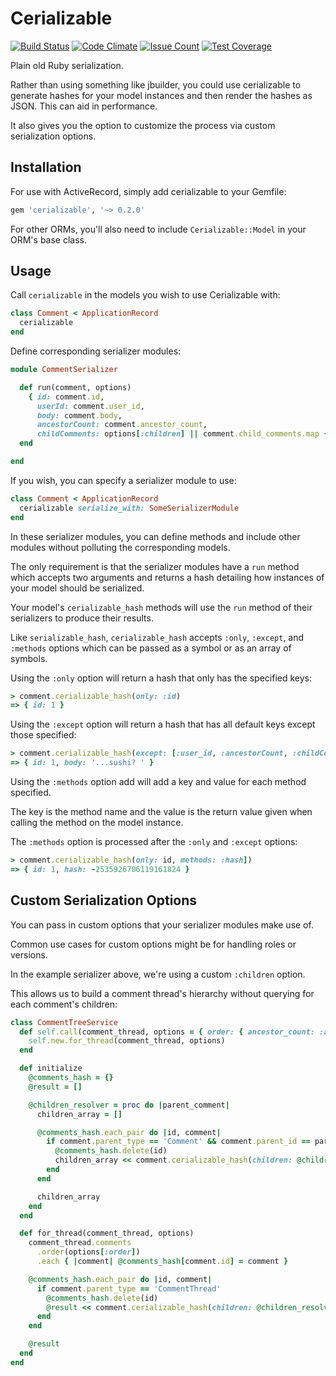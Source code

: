 # Cerializable

[travis]: https://travis-ci.org/nativestranger/cerializable
[codeclimate]: https://codeclimate.com/github/nativestranger/cerializable
[issuecount]: https://codeclimate.com/github/nativestranger/cerializable/issues
[testcoverage]: https://codeclimate.com/github/nativestranger/cerializable/coverage

[![Build Status](https://travis-ci.org/nativestranger/cerializable.svg?branch=master)][travis]
[![Code Climate](https://codeclimate.com/github/nativestranger/cerializable/badges/gpa.svg)][codeclimate]
[![Issue Count](https://codeclimate.com/github/nativestranger/cerializable/badges/issue_count.svg)][issuecount]
[![Test Coverage](https://codeclimate.com/github/nativestranger/cerializable/badges/coverage.svg)][testcoverage]

Plain old Ruby serialization.

Rather than using something like jbuilder, you could use cerializable to generate hashes for your model instances and then render the hashes as JSON. This can aid in performance.

It also gives you the option to customize the process via custom serialization options.

## Installation

For use with ActiveRecord, simply add cerializable to your Gemfile:

```ruby
gem 'cerializable', '~> 0.2.0'
```

For other ORMs, you'll also need to include `Cerializable::Model` in your ORM's base class.

## Usage

Call `cerializable` in the models you wish to use Cerializable with:

```ruby
class Comment < ApplicationRecord
  cerializable
end
```

Define corresponding serializer modules:

```ruby
module CommentSerializer

  def run(comment, options)
    { id: comment.id,
      userId: comment.user_id,
      body: comment.body,
      ancestorCount: comment.ancestor_count,
      childComments: options[:children] || comment.child_comments.map { |c| c.cerializable_hash }
  end

end
```

If you wish, you can specify a serializer module to use:

```ruby
class Comment < ApplicationRecord
  cerializable serialize_with: SomeSerializerModule
end
```

In these serializer modules, you can define methods and include other modules without polluting the corresponding models.

The only requirement is that the serializer modules have a `run` method which accepts two arguments and returns a hash detailing how instances of your model should be serialized.

Your model's `cerializable_hash` methods will use the `run` method of their serializers to produce their results.

Like `serializable_hash`, `cerializable_hash` accepts `:only`, `:except`, and `:methods` options which can be passed as a
symbol or as an array of symbols.

Using the `:only` option will return a hash that only has the specified keys:

```ruby
> comment.cerializable_hash(only: :id)
=> { id: 1 }
```

Using the `:except` option will return a hash that has all default keys except those specified:

```ruby
> comment.cerializable_hash(except: [:user_id, :ancestorCount, :childComments])
=> { id: 1, body: '...sushi? ' }
```

Using the `:methods` option add will add a key and value for each method specified.

The key is the method name and the value is the return value given when calling the method on the model instance.

The `:methods` option is processed after the `:only` and `:except` options:

```ruby
> comment.cerializable_hash(only: id, methods: :hash])
=> { id: 1, hash: -2535926706119161824 }
```

## Custom Serialization Options

You can pass in custom options that your serializer modules make use of.

Common use cases for custom options might be for handling roles or versions.

In the example serializer above, we're using a custom `:children` option.

This allows us to build a comment thread's hierarchy without querying for each comment's children:

```ruby
class CommentTreeService
  def self.call(comment_thread, options = { order: { ancestor_count: :asc, id: :desc } })
    self.new.for_thread(comment_thread, options)
  end

  def initialize
    @comments_hash = {}
    @result = []

    @children_resolver = proc do |parent_comment|
      children_array = []

      @comments_hash.each_pair do |id, comment|
        if comment.parent_type == 'Comment' && comment.parent_id == parent_comment.id
          @comments_hash.delete(id)
          children_array << comment.cerializable_hash(children: @children_resolver.call(comment))
        end
      end

      children_array
    end
  end

  def for_thread(comment_thread, options)
    comment_thread.comments
      .order(options[:order])
      .each { |comment| @comments_hash[comment.id] = comment }

    @comments_hash.each_pair do |id, comment|
      if comment.parent_type == 'CommentThread'
        @comments_hash.delete(id)
        @result << comment.cerializable_hash(children: @children_resolver.call(comment))
      end
    end

    @result
  end
end
```

